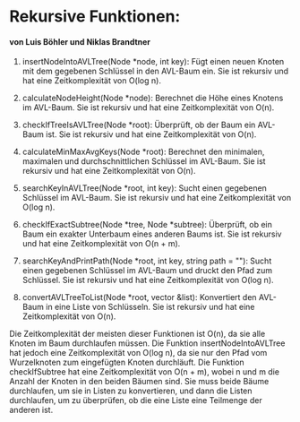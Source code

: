 # Rekursive Funktionen:

#### von Luis Böhler und Niklas Brandtner

1. insertNodeIntoAVLTree(Node *node, int key):
Fügt einen neuen Knoten mit dem gegebenen Schlüssel in den AVL-Baum ein.
Sie ist rekursiv und hat eine Zeitkomplexität von O(log n).

2. calculateNodeHeight(Node *node):
Berechnet die Höhe eines Knotens im AVL-Baum.
Sie ist rekursiv und hat eine Zeitkomplexität von O(n).

3. checkIfTreeIsAVLTree(Node *root):
Überprüft, ob der Baum ein AVL-Baum ist.
Sie ist rekursiv und hat eine Zeitkomplexität von O(n).

4. calculateMinMaxAvgKeys(Node *root):
Berechnet den minimalen, maximalen und durchschnittlichen Schlüssel im AVL-Baum.
Sie ist rekursiv und hat eine Zeitkomplexität von O(n).

5. searchKeyInAVLTree(Node *root, int key):
Sucht einen gegebenen Schlüssel im AVL-Baum.
Sie ist rekursiv und hat eine Zeitkomplexität von O(log n).

6. checkIfExactSubtree(Node *tree, Node *subtree):
Überprüft, ob ein Baum ein exakter Unterbaum eines anderen Baums ist.
Sie ist rekursiv und hat eine Zeitkomplexität von O(n + m).

7. searchKeyAndPrintPath(Node *root, int key, string path = ""):
Sucht einen gegebenen Schlüssel im AVL-Baum und druckt den Pfad zum Schlüssel.
Sie ist rekursiv und hat eine Zeitkomplexität von O(log n).

8. convertAVLTreeToList(Node *root, vector<int> &list):
Konvertiert den AVL-Baum in eine Liste von Schlüsseln.
Sie ist rekursiv und hat eine Zeitkomplexität von O(n).

Die Zeitkomplexität der meisten dieser Funktionen ist O(n),
da sie alle Knoten im Baum durchlaufen müssen.
Die Funktion insertNodeIntoAVLTree hat jedoch eine Zeitkomplexität von O(log n),
da sie nur den Pfad vom Wurzelknoten zum eingefügten Knoten durchläuft.
Die Funktion checkIfSubtree hat eine Zeitkomplexität von O(n + m),
wobei n und m die Anzahl der Knoten in den beiden Bäumen sind.
Sie muss beide Bäume durchlaufen, um sie in Listen zu konvertieren,
und dann die Listen durchlaufen, um zu überprüfen,
ob die eine Liste eine Teilmenge der anderen ist.
